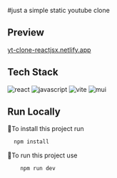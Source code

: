 
#just a simple static youtube clone

## Preview
<a href="yt-clone-reactjsx.netlify.app" > yt-clone-reactjsx.netlify.app </a>

## Tech Stack
![react](https://img.shields.io/badge/React-20232A?style=for-the-badge&logo=react&logoColor=61DAFB)
![javascript](https://img.shields.io/badge/JavaScript-323330?style=for-the-badge&logo=javascript&logoColor=F7DF1E)
![vite](https://img.shields.io/badge/Vite-B73BFE?style=for-the-badge&logo=vite&logoColor=FFD62E)
![mui](https://img.shields.io/badge/Material%20UI-007FFF?style=for-the-badge&logo=mui&logoColor=white)
## Run Locally

🤖To install this project run
```bash
  npm install
```
🔴To run this project use 
```bash
    npm run dev
```
